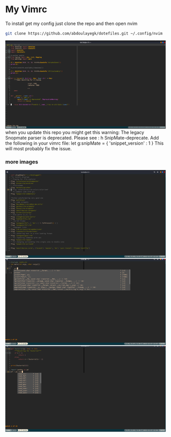 # My Vimrc
To install get my config just clone the repo and then open nvim
```bash
git clone https://github.com/abdoulayegk/dotefiles.git ~/.config/nvim
```
![Vimrc](https://github.com/abdoulayegk/dotefiles/blob/main/pythonimg.png)
when you update this repo you might get this warning: The legacy Snopmate parser is deprecated. Please see : h SnipMate-deprecate.
Add the following in your vimrc file: let g:snipMate = { 'snippet_version' : 1 }
This will most probably fix the issue.
### more images
![vimrc](https://github.com/abdoulayegk/Dotefiles/blob/main/vimrcimg.png)
![c language](https://github.com/abdoulayegk/Dotefiles/blob/main/nvimc.png)
![python](https://github.com/abdoulayegk/Dotefiles/blob/main/nvim0.png)


